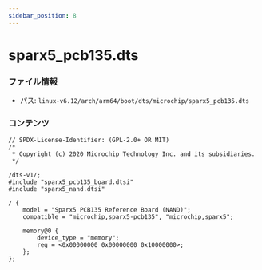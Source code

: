 ```yaml
---
sidebar_position: 8
---
```

# sparx5_pcb135.dts

### ファイル情報

- パス: `linux-v6.12/arch/arm64/boot/dts/microchip/sparx5_pcb135.dts`

### コンテンツ

```dts
// SPDX-License-Identifier: (GPL-2.0+ OR MIT)
/*
 * Copyright (c) 2020 Microchip Technology Inc. and its subsidiaries.
 */

/dts-v1/;
#include "sparx5_pcb135_board.dtsi"
#include "sparx5_nand.dtsi"

/ {
	model = "Sparx5 PCB135 Reference Board (NAND)";
	compatible = "microchip,sparx5-pcb135", "microchip,sparx5";

	memory@0 {
		device_type = "memory";
		reg = <0x00000000 0x00000000 0x10000000>;
	};
};

```
